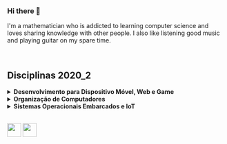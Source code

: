 ### Hi there 👋

I'm a mathematician who is addicted to learning computer science and loves sharing knowledge with other people. I also like listening good music and playing guitar on my spare time.

<br>

## Disciplinas 2020_2

<details>
    <summary><b>Desenvolvimento para Dispositivo Móvel, Web e Game</b></summary>
    <section>

* [Desenvolvimento Web](https://github.com/eduardo-ono/desenvolvimento-web)
* [Desenvolvimento Web (Back-End)](https://github.com/eduardo-ono/desenvolvimento-web_back-end)
* [Desenvolvimento Mobile](https://github.com/eduardo-ono/desenvolvimento-mobile)
* [Jogos Digitais](https://github.com/eduardo-ono/jogos-digitais)
    </section>
</details>

<details>
    <summary><b>Organização de Computadores</b></summary>
    <section>

* [Arquitetura e Organização de Computadores](https://github.com/eduardo-ono/arquitetura-e-organizacao-de-computadores)
* [Computação Gráfica e Multimídia](https://github.com/eduardo-ono/Computacao-Grafica-e-Multimidia/)
* [Computação Quântica](https://github.com/eduardo-ono/Computacao-Quantica)
    </section>
</details>

<details>
    <summary><b>Sistemas Operacionais Embarcados e IoT</b></summary>
    <section>

* [Sistemas Operacionais](https://github.com/eduardo-ono/sistemas-operacionais)
* [Sistemas Embarcados](https://github.com/eduardo-ono/sistemas-embarcados)
    </section>
</details>

<br>

[<img src="https://simpleicons.org/icons/instagram.svg" width="32" height=32>](https://www.instagram.com/eduardoono1973/)
[<img src="https://simpleicons.org/icons/facebook.svg" width="32" height=32>](https://pt-br.facebook.com/eduardo.ono)

<!--
**eduardo-ono/eduardo-ono** is a ✨ _special_ ✨ repository because its `README.md` (this file) appears on your GitHub profile.

Here are some ideas to get you started:

- 🔭 I’m currently working on ...
- 🌱 I’m currently learning ...
- 👯 I’m looking to collaborate on ...
- 🤔 I’m looking for help with ...
- 💬 Ask me about ...
- 📫 How to reach me: ...
- 😄 Pronouns: ...
- ⚡ Fun fact: ...
-->
